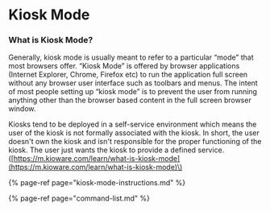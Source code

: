 # Kiosk Mode

### What is Kiosk Mode?

Generally, kiosk mode is usually meant to refer to a particular “mode” that most browsers offer.  “Kiosk Mode” is offered by browser applications \(Internet Explorer, Chrome, Firefox etc\) to run the application full screen without any browser user interface such as toolbars and menus.  The intent of most people setting up “kiosk mode” is to prevent the user from running anything other than the browser based content in the full screen browser window. 

Kiosks tend to be deployed in a self-service environment which means the user of the kiosk is not formally associated with the kiosk.  In short, the user doesn't own the kiosk and isn't responsible for the proper functioning of the kiosk.  The user just wants the kiosk to provide a defined service. \([https://m.kioware.com/learn/what-is-kiosk-mode](https://m.kioware.com/learn/what-is-kiosk-mode)\)

{% page-ref page="kiosk-mode-instructions.md" %}

{% page-ref page="command-list.md" %}



